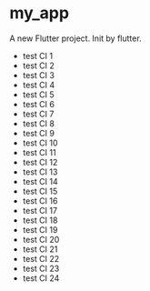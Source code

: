 # my_app

A new Flutter project. Init by flutter.

- test CI 1
- test CI 2
- test CI 3
- test CI 4
- test CI 5
- test CI 6
- test CI 7
- test CI 8
- test CI 9
- test CI 10
- test CI 11
- test CI 12
- test CI 13
- test CI 14
- test CI 15
- test CI 16
- test CI 17
- test CI 18
- test CI 19
- test CI 20
- test CI 21
- test CI 22
- test CI 23
- test CI 24